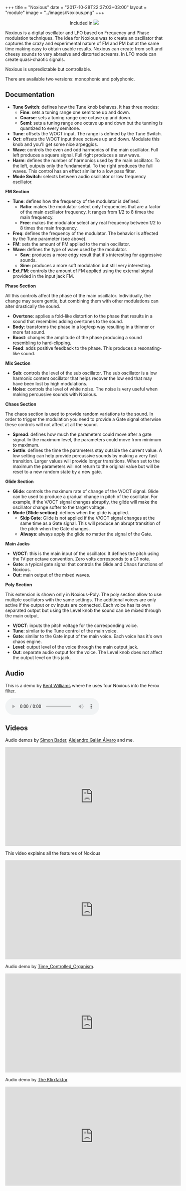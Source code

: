 +++
title = "Noxious"
date = "2017-10-28T22:37:03+03:00"
layout = "module"
image = "../images/Noxious.png"
+++

<center>Included in:<img src="../images/VultModulesSticker.svg"> </center>


Noxious is a digital oscillator and LFO based on Frequency and Phase modulation techniques. The idea for Noxious was to create an oscillator that captures the crazy and experimental nature of FM and PM but at the same time making easy to obtain usable results. Noxious can create from soft and cheesy sounds to very abrasive and distorted screams. In LFO mode can create quasi-chaotic signals.

Noxious is unpredictable but controllable.

There are available two versions: monophonic and polyphonic.

## Documentation

- **Tune Switch**: defines how the Tune knob behaves. It has three modes:
   - **Fine**: sets a tuning range one semitone up and down.
   - **Coarse**: sets a tuning range one octave up and down.
   - **Semi**: sets a tuning range one octave up and down but the tunning is quantized to every semitone.
- **Tune**: offsets the V/OCT input. The range is defined by the Tune Switch.
- **Oct**: offsets the V/OCT input three octaves up and down. Modulate this knob and you'll get some nice arpeggios.
- **Wave**: controls the even and odd harmonics of the main oscillator. Full left produces a square signal. Full right produces a saw wave.
- **Harm**: defines the number of harmonics used by the main oscillator. To the left, outputs only the fundamental. To the right produces the full waves. This control has an effect similar to a low pass filter.
- **Mode Switch**: selects between audio oscillator or low frequency oscillator.

**FM Section**

- **Tune**: defines how the frequency of the modulator is defined.
   - **Ratio**: makes the modulator select only frequencies that are a factor of the main oscillator frequency. It ranges from 1/2 to 8 times the main frequency.
   - **Free**: makes the modulator select any real frequency between 1/2 to 8 times the main frequency.
- **Freq**: defines the frequency of the modulator. The behavior is affected by the Tune parameter (see above).
- **FM**: sets the amount of FM applied to the main oscillator.
- **Wave**: defines the type of wave used by the modulator.
   - **Saw**: produces a more edgy result that it's interesting for aggressive sounds.
   - **Sine**: produces a more soft modulation but still very interesting.
- **Ext.FM**: controls the amount of FM applied using the external signal provided in the input jack FM.

**Phase Section**

All this controls affect the phase of the main oscillator. Individually, the change may seem gentle, but combining them with other modulations can alter drastically the sound.

- **Overtone**: applies a fold-like distortion to the phase that results in a sound that resembles adding overtones to the sound.
- **Body**: transforms the phase in a log/exp way resulting in a thinner or more fat sound.
- **Boost**: changes the amplitude of the phase producing a sound resembling to hard-clipping.
- **Feed**: adds positive feedback to the phase. This produces a resonating-like sound.

**Mix Section**

- **Sub**: controls the level of the sub oscillator. The sub oscillator is a low harmonic content oscillator that helps recover the low end that may have been lost by high modulations.
- **Noise**: controls the level of white noise. The noise is very useful when making percussive sounds with Noxious.

**Chaos Section**

The chaos section is used to provide random variations to the sound. In order to trigger the modulation you need to provide a Gate signal otherwise these controls will not affect at all the sound.

- **Spread**: defines how much the parameters could move after a gate signal. In the maximum level, the parameters could move from minimum to maximum.
- **Settle**: defines the time the parameters stay outside the current value. A low setting can help provide percussive sounds by making a very fast transition. Larger values will provide longer transitions. When set to the maximum the parameters will not return to the original value but will be reset to a new random state by a new gate.

**Glide Section**

- **Glide**: controls the maximum rate of change of the V/OCT signal. Glide can be used to produce a gradual change in pitch of the oscillator. For example, if the V/OCT signal changes abruptly, the glide will make the oscillator change softer to the target voltage.
- **Mode (Glide section)**: defines when the glide is applied.
   - **Skip Gate**: Glide is not applied if the V/OCT signal changes at the same time as a Gate signal. This will produce an abrupt transition of the pitch when the Gate changes.
   - **Always**: always apply the glide no matter the signal of the Gate.

**Main Jacks**

- **V/OCT**: this is the main input of the oscillator. It defines the pitch using the 1V per octave convention. Zero volts corresponds to a C1 note.
- **Gate**: a typical gate signal that controls the Glide and Chaos functions of Noxious.
- **Out**: main output of the mixed waves.

**Poly Section**

This extension is shown only in Noxious-Poly. The poly section allow to use multiple oscillators with the same settings. The additional voices are only active if the output or cv inputs are connected. Each voice has its own separated output but using the Level knob the sound can be mixed through the main output.

- **V/OCT**: inputs the pitch voltage for the corresponding voice.
- **Tune**: similar to the Tune control of the main voice.
- **Gate**: similar to the Gate input of the main voice. Each voice has it's own chaos engine.
- **Level**: output level of the voice through the main output jack.
- **Out**: separate audio output for the voice. The Level knob does not affect the output level on this jack.

## Audio

This is a demo by <a href="http://cornwarning.com">Kent Williams</a> where he uses four Noxious into the Ferox filter.

<audio controls>
  <source src="../audio/beauty2.mp3" type="audio/mpeg">
Your browser does not support the audio element.
</audio>

## Videos

Audio demos by [Simon Bader](https://www.instagram.com/circadiansound/), [Alejandro Galán Álvaro](https://www.youtube.com/user/AGalanKh/) and me.

<iframe width="560" height="315" src="https://www.youtube.com/embed/q6Ts9B0_EeY" frameborder="0" allow="autoplay; encrypted-media" allowfullscreen></iframe>


This video explains all the features of Noxious

<iframe width="560" height="315" src="https://www.youtube.com/embed/dteMrGhLTC0" frameborder="0" allow="autoplay; encrypted-media" allowfullscreen></iframe>


Audio demo by [Time_Controlled_Organism](https://www.youtube.com/channel/UCI215RjXT1zqgTIrsUJUhPA).

<iframe width="560" height="315" src="https://www.youtube.com/embed/VjDNTYmUo-4" frameborder="0" allow="autoplay; encrypted-media" allowfullscreen></iframe>

Audio demo by [The Klirrfaktor](https://www.youtube.com/user/TheKlirrfaktor).

<iframe width="560" height="315" src="https://www.youtube.com/embed/jUjVupZ67kY" frameborder="0" allow="autoplay; encrypted-media" allowfullscreen></iframe>


